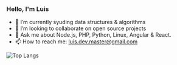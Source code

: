 ### Hello, I'm Luis

<!-- 🤔 I’m looking for help with ... -->
<!--  🔭 I’m currently working on ... -->
- 🌱 I’m currently syuding data structures & algorithms 
- 👯 I’m looking to collaborate on open source projects
- 💬 Ask me about Node.js, PHP, Python, Linux, Angular & React.
- 📫 How to reach me: luis.dev.master@gmail.com 

<!-- ![Luis's GitHub stats](https://github-readme-stats.vercel.app/api?username=luislopez-dev&show_icons=true&theme=dark) -->

![Top Langs](https://github-readme-stats.vercel.app/api/top-langs/?username=luislopez-dev&langs_count=8)




